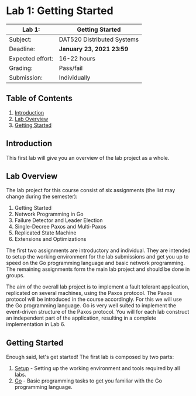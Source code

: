 # Lab 1: Getting Started

| Lab 1: | Getting Started |
| ---------------------    | --------------------- |
| Subject:                 | DAT520 Distributed Systems |
| Deadline:                | **January 23, 2021 23:59** |
| Expected effort:         | 16-22 hours |
| Grading:                 | Pass/fail |
| Submission:              | Individually |

## Table of Contents

1. [Introduction](#introduction)
2. [Lab Overview](#lab-overview)
3. [Getting Started](#getting-started)

## Introduction

This first lab will give you an overview of the lab project as a whole.

## Lab Overview

The lab project for this course consist of six assignments (the list may change
during the semester):

1. Getting Started
2. Network Programming in Go
3. Failure Detector and Leader Election
4. Single-Decree Paxos and Multi-Paxos
5. Replicated State Machine
6. Extensions and Optimizations

The first two assignments are introductory and individual. They are intended to
setup the working environment for the lab submissions and get you up to speed on the Go programming language and basic network programming. The remaining assignments form the main lab project and should be done in groups.

The aim of the overall lab project is to implement a fault tolerant
application, replicated on several machines, using the Paxos protocol. The
Paxos protocol will be introduced in the course accordingly. For this we will
use the Go programming language. Go is very well suited to implement the
event-driven structure of the Paxos protocol. You will for each lab construct
an independent part of the application, resulting in a complete implementation
in Lab 6.

## Getting Started

Enough said, let's get started!
The first lab is composed by two parts:

1. [Setup](setup/README.md) - Setting up the working environment and tools required by all labs.
2. [Go](go/README.md) - Basic programming tasks to get you familiar with the Go programming language.
